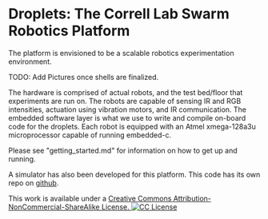 Droplets: The Correll Lab Swarm Robotics Platform
==========

The platform is envisioned to be a scalable robotics experimentation environment.

TODO: Add Pictures once shells are finalized.

The hardware is comprised of actual robots, and the test bed/floor that experiments are run on. The robots are capable of sensing IR and RGB intensities, actuation using vibration motors, and IR communication. The embedded software layer is what we use to write and compile on-board code for the droplets. Each robot is equipped with an Atmel xmega-128a3u microprocessor capable of running embedded-c.

Please see "getting_started.md" for information on how to get up and running.

A simulator has also been developed for this platform. This code has its own repo on <a href="https://github.com/correlllab/cu-droplet-sim">github</a>.

This work is available under a <a href="https://creativecommons.org/licenses/by-nc-sa/4.0/" >Creative Commons Attribution-NonCommercial-ShareAlike License. <img src="http://i.creativecommons.org/l/by-nc-sa/3.0/88x31.png" alt="CC License"></a>
